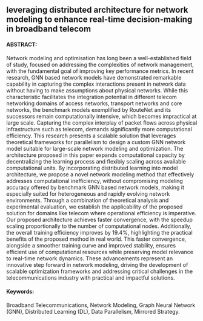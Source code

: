 ## leveraging distributed architecture for network modeling to enhance real-time decision-making in broadband telecom
#### ABSTRACT:
Network modeling and optimisation has long been a well-established field of study, focused on addressing the complexities of network management, with the fundamental goal of improving key performance metrics. In recent research, GNN based network models have demonstrated remarkable capability in capturing the complex interactions present in network data without having to make assumptions about physical networks. While this characteristic facilitates the integration potential in different telecom networking domains of access networks, transport networks and core networks, the benchmark models exemplified by RouteNet and its successors remain computationally intensive, which becomes impractical at large scale. Capturing the complex interplay of packet flows across physical infrastructure such as telecom, demands significantly more computational efficiency. 
This research presents a scalable solution that leverages theoretical frameworks for parallelism to design a custom GNN network model suitable for large-scale network modeling and optimization. The architecture proposed in this paper expands computational capacity by decentralizing the learning process and flexibly scaling across available computational units. By incorporating distributed learning into model architecture, we propose a novel network modeling method that effectively addresses computational inefficiency, without compromising modeling accuracy offered by benchmark GNN based network models, making it especially suited for heterogeneous and rapidly evolving network environments. Through a combination of theoretical analysis and experimental evaluation, we establish the applicability of the proposed solution for domains like telecom where operational efficiency is imperative. Our proposed architecture achieves faster convergence, with the speedup scaling proportionally to the number of computational nodes. Additionally, the overall training efficiency improves by 19.4%, highlighting the practical benefits of the proposed method in real world. This faster convergence, alongside a smoother training curve and improved stability, ensures efficient use of computational resources while preserving model relevance to real-time network dynamics. These advancements represent an innovative step forward in network modeling, driving the development of scalable optimization frameworks and addressing critical challenges in the telecommunications industry with practical and impactful solutions.

#### Keywords:
Broadband Telecommunications, Network Modeling, Graph Neural Network (GNN), Distributed Learning (DL), Data Parallelism, Mirrored Strategy.
